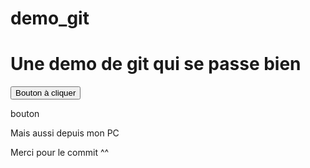 ﻿# demo_git
<h1>Une demo de git qui se passe bien</h1>

<input type="button" value="Bouton à cliquer">
<p> bouton</p>
<p> Mais aussi depuis mon PC</p>
<p>Merci pour le commit ^^</p>
